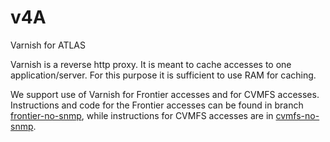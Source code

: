 # v4A

Varnish for ATLAS

Varnish is a reverse http proxy. It is meant to cache accesses to one application/server. For this purpose it is sufficient to use RAM for caching.

We support use of Varnish for Frontier accesses and for CVMFS accesses. Instructions and code for the Frontier accesses can be found in branch [frontier-no-snmp](https://github.com/ivukotic/v4A/tree/frontier-no-snmp), while instructions for CVMFS accesses are in [cvmfs-no-snmp](https://github.com/ivukotic/v4A/tree/cvmfs-no-snmp).
